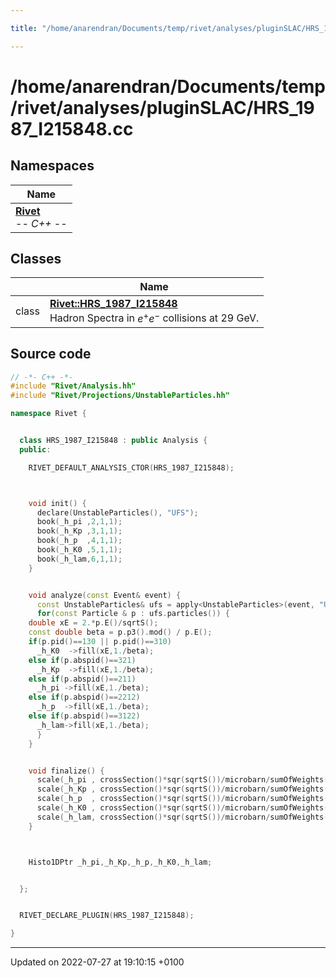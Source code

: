 ```yaml
---

title: "/home/anarendran/Documents/temp/rivet/analyses/pluginSLAC/HRS_1987_I215848.cc"

---
```


# /home/anarendran/Documents/temp/rivet/analyses/pluginSLAC/HRS_1987_I215848.cc



## Namespaces

| Name           |
| -------------- |
| **[Rivet](http://example.org/namespaces/namespacerivet/)** <br>-*- C++ -*-  |

## Classes

|                | Name           |
| -------------- | -------------- |
| class | **[Rivet::HRS_1987_I215848](http://example.org/classes/classrivet_1_1hrs__1987__i215848/)** <br>Hadron Spectra in $e^+e^-$ collisions at 29 GeV.  |




## Source code

```cpp
// -*- C++ -*-
#include "Rivet/Analysis.hh"
#include "Rivet/Projections/UnstableParticles.hh"

namespace Rivet {


  class HRS_1987_I215848 : public Analysis {
  public:

    RIVET_DEFAULT_ANALYSIS_CTOR(HRS_1987_I215848);



    void init() {
      declare(UnstableParticles(), "UFS");
      book(_h_pi ,2,1,1);
      book(_h_Kp ,3,1,1);
      book(_h_p  ,4,1,1);
      book(_h_K0 ,5,1,1);
      book(_h_lam,6,1,1);
    }


    void analyze(const Event& event) {
      const UnstableParticles& ufs = apply<UnstableParticles>(event, "UFS");
      for(const Particle & p : ufs.particles()) {
    double xE = 2.*p.E()/sqrtS();
    const double beta = p.p3().mod() / p.E();
    if(p.pid()==130 || p.pid()==310)
      _h_K0  ->fill(xE,1./beta);
    else if(p.abspid()==321)
      _h_Kp  ->fill(xE,1./beta);
    else if(p.abspid()==211)
      _h_pi ->fill(xE,1./beta);
    else if(p.abspid()==2212)
      _h_p  ->fill(xE,1./beta);
    else if(p.abspid()==3122)
      _h_lam->fill(xE,1./beta);
      }
    }


    void finalize() {
      scale(_h_pi , crossSection()*sqr(sqrtS())/microbarn/sumOfWeights());
      scale(_h_Kp , crossSection()*sqr(sqrtS())/microbarn/sumOfWeights());
      scale(_h_p  , crossSection()*sqr(sqrtS())/microbarn/sumOfWeights());
      scale(_h_K0 , crossSection()*sqr(sqrtS())/microbarn/sumOfWeights());
      scale(_h_lam, crossSection()*sqr(sqrtS())/microbarn/sumOfWeights());
    }



    Histo1DPtr _h_pi,_h_Kp,_h_p,_h_K0,_h_lam;


  };


  RIVET_DECLARE_PLUGIN(HRS_1987_I215848);

}
```


-------------------------------

Updated on 2022-07-27 at 19:10:15 +0100
